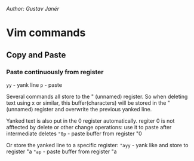 _Author: Gustav Janér_

# Vim commands

## Copy and Paste

### Paste continuously from register
`yy` - yank line
`p`  - paste

Several commands all store to the " (unnamed) register.
So when deleting text using x or similar, this buffer(characters) will be stored in the " (unnamed) register and overwrite the previous yanked line.

Yanked text is also put in the 0 register automatically.
regiter 0 is not afftected by delete or other change operations: use it to paste after intermediate deletes
`"0p` - paste buffer from register "0

Or store the yanked line to a specific register:
`"ayy` - yank like and store to register "a
`"ap`  - paste buffer from register "a
